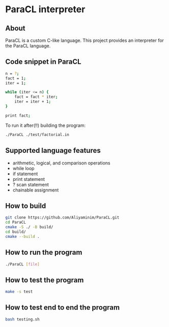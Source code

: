 # ParaCL interpreter

## About
ParaCL is a custom C-like language. 
This project provides an interpreter for the ParaCL language.

## Code snippet in ParaCL
```bash
n = ?;
fact = 1;
iter = 1;

while (iter <= n) {
    fact = fact * iter;
    iter = iter + 1;
}

print fact;
```
To run it after(!!) building the program:
```bash
./ParaCL ./test/factorial.in
```

## Supported language features
- arithmetic, logical, and comparison operations
- while loop
- if statement
- print statement
- ? scan statement
- chainable assignment

## How to build
```bash
git clone https://github.com/Aliyaminim/ParaCL.git
cd ParaCL
cmake -S ./ -B build/
cd build/
cmake --build .
```

## How to run the program
```bash
./ParaCL [file]
```

## How to test the program
```bash
make -s test
```

## How to test end to end the program
```bash
bash testing.sh
```
